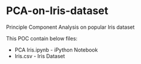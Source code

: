 # PCA-on-Iris-dataset

Principle Component Analysis on popular Iris dataset

This POC contain below files:

- PCA Iris.ipynb - iPython Notebook
- Iris.csv - Iris Dataset

